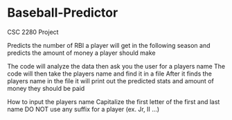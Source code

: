 # Baseball-Predictor
CSC 2280 Project

Predicts the number of RBI a player will get in the following season and predicts the amount of money a player should make

The code will analyze the data then ask you the user for a players name 
The code will then take the players name and find it in a file
After it finds the players name in the file it will print out the predicted stats and amount of money they should be paid

How to input the players name
  Capitalize the first letter of the first and last name
  DO NOT use any suffix for a player (ex. Jr, II ...)

